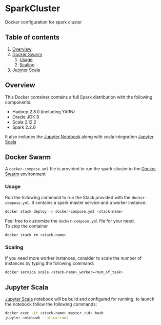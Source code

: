 # SparkCluster

Docker configuration for spark cluster

## Table of contents

1. [Overview](#overview)
2. [Docker Swarm](#docker-swarm)
   1. [Usage](#usage)
   2. [Scaling](#scaling)
3. [Jupyter Scala](#jupyter-scala)
## Overview
This Docker container contains a full Spark distribution with the following components:

* Hadoop 2.8.0 (including YARN)
* Oracle JDK 8
* Scala 2.12.2
* Spark 2.2.0

It also includes the [Jupyter Notebook](https://github.com/jupyter/notebook) along with scala integration [Jupyter Scala](https://github.com/jupyter-scala/jupyter-scala)

## Docker Swarm
A `docker-compose.yml` file is provided to run the spark-cluster in the [Docker Swarm](https://docs.docker.com/engine/swarm/) environment

### Usage
Run the following command to run the Stack provided with the `docker-compose.yml`. It contains a spark master service and a worker instance. 
```bash
docker stack deploy -c docker-compose.yml <stack-name>
```

Feel free to customize the `docker-compose.yml` file for your need.    
To stop the container 
```bash
docker stack rm <stack-name>
```

### Scaling
If you need more worker instances, consider to scale the number of instances by typing the following command:
```bash
docker service scale <stack-name>_worker=<num_of_task>
```

## Jupyter Scala
[Jupyter Scala](https://github.com/jupyter-scala/jupyter-scala) notebook will be build and configured for running, to launch the notebook follow the following commands:
```bash
docker exec -it <stack-name>_master.<id> bash
jupyter notebook --allow-root
```



